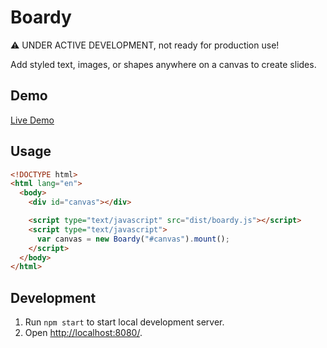 # Boardy

⚠️ UNDER ACTIVE DEVELOPMENT, not ready for production use!

Add styled text, images, or shapes anywhere on a canvas to create slides.

## Demo

[Live Demo](http://amerikan.github.io/boardy)

## Usage

```html
<!DOCTYPE html>
<html lang="en">
  <body>
    <div id="canvas"></div>

    <script type="text/javascript" src="dist/boardy.js"></script>
    <script type="text/javascript">
      var canvas = new Boardy("#canvas").mount();
    </script>
  </body>
</html>
```

## Development

1. Run `npm start` to start local development server.
2. Open <http://localhost:8080/>.
